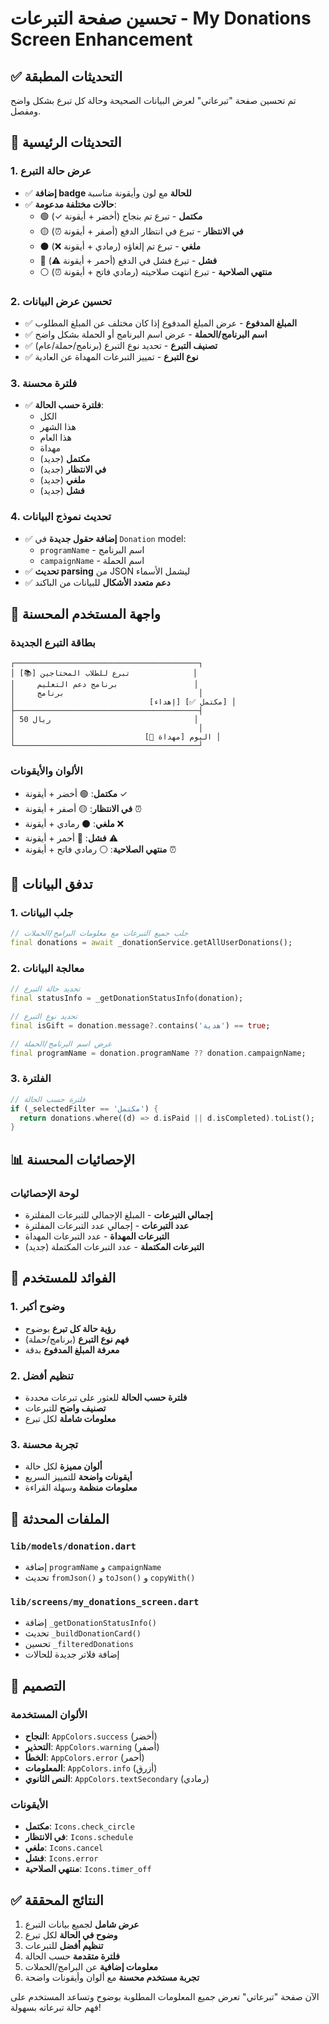 # تحسين صفحة التبرعات - My Donations Screen Enhancement

## ✅ التحديثات المطبقة

تم تحسين صفحة "تبرعاتي" لعرض البيانات الصحيحة وحالة كل تبرع بشكل واضح ومفصل.

## 🔧 التحديثات الرئيسية

### 1. عرض حالة التبرع
- ✅ **إضافة badge للحالة** مع لون وأيقونة مناسبة
- ✅ **حالات مختلفة مدعومة**:
  - 🟢 **مكتمل** - تبرع تم بنجاح (أخضر + أيقونة ✓)
  - 🟡 **في الانتظار** - تبرع في انتظار الدفع (أصفر + أيقونة ⏰)
  - ⚫ **ملغي** - تبرع تم إلغاؤه (رمادي + أيقونة ❌)
  - 🔴 **فشل** - تبرع فشل في الدفع (أحمر + أيقونة ⚠️)
  - ⚪ **منتهي الصلاحية** - تبرع انتهت صلاحيته (رمادي فاتح + أيقونة ⏰)

### 2. تحسين عرض البيانات
- ✅ **المبلغ المدفوع** - عرض المبلغ المدفوع إذا كان مختلف عن المبلغ المطلوب
- ✅ **اسم البرنامج/الحملة** - عرض اسم البرنامج أو الحملة بشكل واضح
- ✅ **تصنيف التبرع** - تحديد نوع التبرع (برنامج/حملة/عام)
- ✅ **نوع التبرع** - تمييز التبرعات المهداة عن العادية

### 3. فلترة محسنة
- ✅ **فلترة حسب الحالة**:
  - الكل
  - هذا الشهر
  - هذا العام
  - مهداة
  - **مكتمل** (جديد)
  - **في الانتظار** (جديد)
  - **ملغي** (جديد)
  - **فشل** (جديد)

### 4. تحديث نموذج البيانات
- ✅ **إضافة حقول جديدة** في `Donation` model:
  - `programName` - اسم البرنامج
  - `campaignName` - اسم الحملة
- ✅ **تحديث parsing** من JSON ليشمل الأسماء
- ✅ **دعم متعدد الأشكال** للبيانات من الباكند

## 📱 واجهة المستخدم المحسنة

### بطاقة التبرع الجديدة
```
┌─────────────────────────────────────────┐
│ [📚] تبرع للطلاب المحتاجين              │
│     برنامج دعم التعليم                 │
│     برنامج                              │
│                              [إهداء] [✅ مكتمل] │
├─────────────────────────────────────────┤
│ 50 ريال                                │
│                                         │
│                             [🎁 مهداة] اليوم │
└─────────────────────────────────────────┘
```

### الألوان والأيقونات
- **مكتمل**: 🟢 أخضر + أيقونة ✓
- **في الانتظار**: 🟡 أصفر + أيقونة ⏰
- **ملغي**: ⚫ رمادي + أيقونة ❌
- **فشل**: 🔴 أحمر + أيقونة ⚠️
- **منتهي الصلاحية**: ⚪ رمادي فاتح + أيقونة ⏰

## 🔄 تدفق البيانات

### 1. جلب البيانات
```dart
// جلب جميع التبرعات مع معلومات البرامج/الحملات
final donations = await _donationService.getAllUserDonations();
```

### 2. معالجة البيانات
```dart
// تحديد حالة التبرع
final statusInfo = _getDonationStatusInfo(donation);

// تحديد نوع التبرع
final isGift = donation.message?.contains('هدية') == true;

// عرض اسم البرنامج/الحملة
final programName = donation.programName ?? donation.campaignName;
```

### 3. الفلترة
```dart
// فلترة حسب الحالة
if (_selectedFilter == 'مكتمل') {
  return donations.where((d) => d.isPaid || d.isCompleted).toList();
}
```

## 📊 الإحصائيات المحسنة

### لوحة الإحصائيات
- **إجمالي التبرعات** - المبلغ الإجمالي للتبرعات المفلترة
- **عدد التبرعات** - إجمالي عدد التبرعات المفلترة
- **التبرعات المهداة** - عدد التبرعات المهداة
- **التبرعات المكتملة** - عدد التبرعات المكتملة (جديد)

## 🎯 الفوائد للمستخدم

### 1. وضوح أكبر
- **رؤية حالة كل تبرع** بوضوح
- **فهم نوع التبرع** (برنامج/حملة)
- **معرفة المبلغ المدفوع** بدقة

### 2. تنظيم أفضل
- **فلترة حسب الحالة** للعثور على تبرعات محددة
- **تصنيف واضح** للتبرعات
- **معلومات شاملة** لكل تبرع

### 3. تجربة محسنة
- **ألوان مميزة** لكل حالة
- **أيقونات واضحة** للتمييز السريع
- **معلومات منظمة** وسهلة القراءة

## 🔧 الملفات المحدثة

### `lib/models/donation.dart`
- إضافة `programName` و `campaignName`
- تحديث `fromJson()` و `toJson()` و `copyWith()`

### `lib/screens/my_donations_screen.dart`
- إضافة `_getDonationStatusInfo()`
- تحديث `_buildDonationCard()`
- تحسين `_filteredDonations`
- إضافة فلاتر جديدة للحالات

## 🎨 التصميم

### الألوان المستخدمة
- **النجاح**: `AppColors.success` (أخضر)
- **التحذير**: `AppColors.warning` (أصفر)
- **الخطأ**: `AppColors.error` (أحمر)
- **المعلومات**: `AppColors.info` (أزرق)
- **النص الثانوي**: `AppColors.textSecondary` (رمادي)

### الأيقونات
- **مكتمل**: `Icons.check_circle`
- **في الانتظار**: `Icons.schedule`
- **ملغي**: `Icons.cancel`
- **فشل**: `Icons.error`
- **منتهي الصلاحية**: `Icons.timer_off`

## ✅ النتائج المحققة

1. **عرض شامل** لجميع بيانات التبرع
2. **وضوح في الحالة** لكل تبرع
3. **تنظيم أفضل** للتبرعات
4. **فلترة متقدمة** حسب الحالة
5. **معلومات إضافية** عن البرامج/الحملات
6. **تجربة مستخدم محسنة** مع ألوان وأيقونات واضحة

الآن صفحة "تبرعاتي" تعرض جميع المعلومات المطلوبة بوضوح وتساعد المستخدم على فهم حالة تبرعاته بسهولة!
